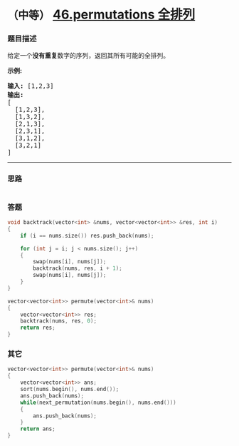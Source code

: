 # `（中等）` [46.permutations 全排列](https://leetcode-cn.com/problems/permutations/)

### 题目描述
<p>给定一个<strong>没有重复</strong>数字的序列，返回其所有可能的全排列。</p>
<p><strong>示例:</strong></p>
<pre><strong>输入:</strong> [1,2,3]
<strong>输出:</strong>
[
  [1,2,3],
  [1,3,2],
  [2,1,3],
  [2,3,1],
  [3,1,2],
  [3,2,1]
]</pre>

---
### 思路
```

```

### 答题
``` C++
void backtrack(vector<int> &nums, vector<vector<int>> &res, int i)
{
	if (i == nums.size()) res.push_back(nums);

	for (int j = i; j < nums.size(); j++)
	{
		swap(nums[i], nums[j]);
		backtrack(nums, res, i + 1);
		swap(nums[i], nums[j]);
	}
}

vector<vector<int>> permute(vector<int>& nums) 
{
	vector<vector<int>> res;
	backtrack(nums, res, 0);
	return res;
}
```



### 其它

```C++
vector<vector<int>> permute(vector<int>& nums) 
{
    vector<vector<int>> ans;
    sort(nums.begin(), nums.end());
    ans.push_back(nums);
    while(next_permutation(nums.begin(), nums.end()))
    {
        ans.push_back(nums);
    }
    return ans;
}
```

